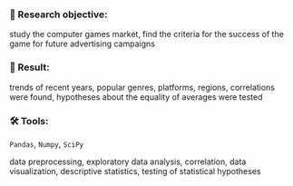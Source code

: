 ### :mag_right:  Research objective:

study the computer games market, find the criteria for the success of the game for future advertising campaigns

### 	:notebook:  Result:

trends of recent years, popular genres, platforms, regions, correlations were found, hypotheses about the equality of averages were tested

### :hammer_and_wrench:  Tools:

`Pandas`, `Numpy`, `SciPy`

data preprocessing, exploratory data analysis, correlation, data visualization, descriptive statistics, testing of statistical hypotheses
